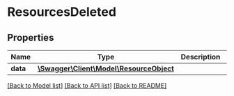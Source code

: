 # ResourcesDeleted

## Properties
Name | Type | Description | Notes
------------ | ------------- | ------------- | -------------
**data** | [**\Swagger\Client\Model\ResourceObject**](ResourceObject.md) |  | [optional] 

[[Back to Model list]](../../README.md#documentation-for-models) [[Back to API list]](../../README.md#documentation-for-api-endpoints) [[Back to README]](../../README.md)

